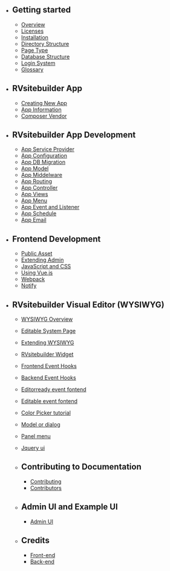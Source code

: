 - ## Getting started
  - [Overview](overview.md)
  - [Licenses](licenses.md)
  - [Installation](installation.md)
  - [Directory Structure](directory-structure.md)
  - [Page Type](page-type.md)
  - [Database Structure](database-structure.md)
  - [Login System](login-system.md)
  - [Glossary](glossary.md)
- ## RVsitebuilder App
  - [Creating New App](creating-new-app.md)
  - [App Information](app-json-and-dependency.md)
  - [Composer Vendor](composer-vendor.md)
    <!-- - Additional Helpers and Commands -->
- ## RVsitebuilder App Development
  - [App Service Provider](app-service-provider.md)
  - [App Configuration](app-configuration.md)
  - [App DB Migration](app-database-migration.md)
  - [App Model](app-model.md)
  - [App Middelware](app-middleware.md)
  - [App Routing](app-routing.md)
  - [App Controller](app-controller.md)
  - [App Views](app-views.md)
  - [App Menu](app-menu.md)
  - [App Event and Listener](app-event-listener.md)
  - [App Schedule](app-schedule.md)
    <!-- - App Console -->
  - [App Email](app-email.md)
    <!-- - Authorization (roles and policy) -->
- ## Frontend Development

  - [Public Asset](public-asset.md)
  - [Extending Admin](extending-admin.md)
  - [JavaScript and CSS](javascript-css-framework.md)
  - [Using Vue.js](using-vue.md)
  - [Webpack](webpack.md)
  - [Notify](notify.md)

- ## RVsitebuilder Visual Editor (WYSIWYG)
  
  - [WYSIWYG Overview](wysiwyg-overview.md)
  - [Editable System Page](creating-editable-system-page.md)
  - [Extending WYSIWYG](extending-WYSIWYG.md)
  - [RVsitebuilder Widget](rvsitebuilder-widget.md)
  - [Frontend Event Hooks](eventSave.md)
  - [Backend Event Hooks](backendeventhooks.md)

  - [Editorready event fontend](eventEditorReady.md)
  - [Editable event fontend](eventEditable.md)
  - [Color Picker tutorial](colorpicker.md)
  - [Model or dialog](eventEditorReady.md)
  - [Panel menu](eventEditorReady.md)
  - [Jquery ui](eventEditorReady.md)
    <!-- - Extending Menu Components (search box, shop, login/logout)
  - Extending Section Content
  - Extending Insert Toolbar
  - Extending Form WYSIWYG
  - Extending Email WYSIWYG -->

- ## Internationalization
      - [language files](app-language-files.md)
  <!-- - ## Testing -->
  <!-- - ## Tutorials -->
- ## Contributing to Documentation

  - [Contributing](contributing.md)
  - [Contributors](contributors.md)

- ## Admin UI and Example UI
  - [Admin UI](admin-ui.md)


- ## Credits
  - [Front-end](front-end.md)
  - [Back-end](back-end.md)
